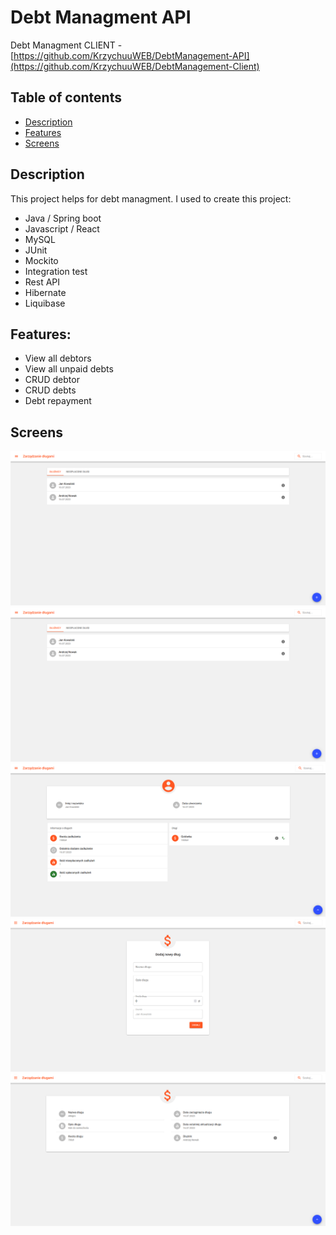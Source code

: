 # Debt Managment API
Debt Managment CLIENT - [https://github.com/KrzychuuWEB/DebtManagement-API](https://github.com/KrzychuuWEB/DebtManagement-Client)

## Table of contents
* [Description](#description)
* [Features](#features)
* [Screens](#screens)

## Description
This project helps for debt managment. 
I used to create this project:
- Java / Spring boot
- Javascript / React
- MySQL
- JUnit
- Mockito
- Integration test
- Rest API
- Hibernate
- Liquibase

## Features:
- View all debtors
- View all unpaid debts
- CRUD debtor
- CRUD debts
- Debt repayment


## Screens
![alt main app template](https://github.com/KrzychuuWEB/DebtManagement-Client/blob/main/main%20app.png)
![alt show debts list](https://github.com/KrzychuuWEB/DebtManagement-Client/blob/main/main%20app.png)
![alt debtor](https://github.com/KrzychuuWEB/DebtManagement-Client/blob/main/debtor.png)
![alt add new debts](https://github.com/KrzychuuWEB/DebtManagement-Client/blob/main/add%20new%20debt.png)
![alt debt](https://github.com/KrzychuuWEB/DebtManagement-Client/blob/main/debt.png)
